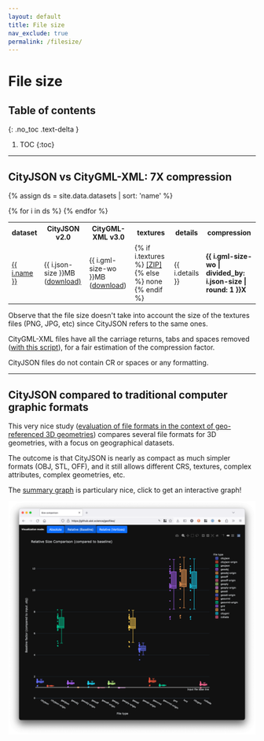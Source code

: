 ```yaml
---
layout: default
title: File size 
nav_exclude: true
permalink: /filesize/
---
```


# File size

## Table of contents
{: .no_toc .text-delta }

1. TOC
{:toc}

---


## CityJSON vs CityGML-XML: 7X compression

{% assign ds = site.data.datasets | sort: 'name' %}

<table >
  <tr>
    <th>dataset</th>
    <th>CityJSON v2.0</th>
    <th>CityGML-XML v3.0</th>
    <th>textures</th>
    <th>details</th>
    <th>compression</th>
  </tr>
  {% for i in ds %}
    <tr>
      <td><a href="{{ i.url }}">{{ i.name }}</a></td>
      <td>{{ i.json-size }}MB (<a href="https://3d.bk.tudelft.nl/opendata/cityjson/3dcities/v2.0/{{ i.json }}">download)</a></td>
      <td>{{ i.gml-size-wo }}MB (<a href="https://3d.bk.tudelft.nl/opendata/cityjson/3dcities/citygml/{{ i.gml }}">download</a>)</td>
      <td>
        {% if i.textures %}
          <a href="https://3d.bk.tudelft.nl/opendata/cityjson/3dcities/citygml/{{ i.textures }}">[ZIP]</a>
        {% else %}
          none
        {% endif %}
      </td>
      <td>{{ i.details }}</td>
      <td><b>{{ i.gml-size-wo | divided_by: i.json-size | round: 1 }}X</b></td>
    </tr>
  {% endfor %}
</table>

<i class="fas fa-exclamation-circle"></i> Observe that the file size doesn't take into account the size of the textures files (PNG, JPG, etc) since CityJSON refers to the same ones.

<i class="fas fa-exclamation-circle"></i> CityGML-XML files have all the carriage returns, tabs and spaces removed ([with this script](https://github.com/cityjson/misc-example-code/blob/master/misc/remove-cr.py)), for a fair estimation of the compression factor. 

<i class="fas fa-exclamation-circle"></i> CityJSON files do not contain CR or spaces or any formatting.


- - -

## CityJSON compared to traditional computer graphic formats

This very nice study ([evaluation of file formats in the context of geo-referenced 3D geometries](https://github.com/FHOOEAIST/geofiles)) compares several file formats for 3D geometries, with a focus on geographical datasets.

The outcome is that CityJSON is nearly as compact as much simpler formats (OBJ, STL, OFF), and it still allows different CRS, textures, complex attributes, complex geometries, etc.

The [summary graph](https://github.aist.science/geofiles/) is particulary nice, click to get an interactive graph!

[![](summary.png)](https://github.aist.science/geofiles/)